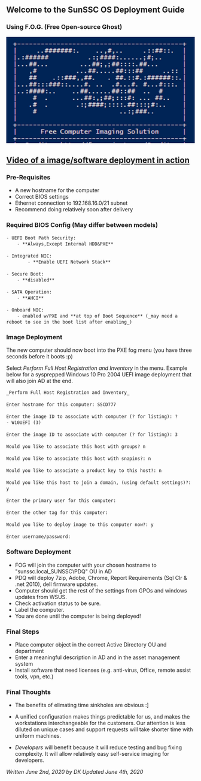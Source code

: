 ## Welcome to the SunSSC OS Deployment Guide
### Using F.O.G. (Free Open-source Ghost)
![FOG](./maxresdefault.jpg)

## [Video of a image/software deployment in action](https://web.microsoftstream.com/video/e0257dac-b739-4541-8de1-fa4f72231292)

### Pre-Requisites
- A new hostname for the computer
- Correct BIOS settings
- Ethernet connection to 192.168.16.0/21 subnet
- Recommend doing relatively soon after delivery

### Required BIOS Config (May differ between models)
```
- UEFI Boot Path Security:
    - **Always,Except Internal HDD&PXE**
    
- Integrated NIC: 
        - **Enable UEFI Network Stack**
        
- Secure Boot:
    - **disabled**
    
- SATA Operation:
    - **AHCI**
    
- Onboard NIC:
    - enabled w/PXE and **at top of Boot Sequence** (_may need a reboot to see in the boot list after enabling_)
```

### Image Deployment
The new computer should now boot into the PXE fog menu (you have three seconds before it boots :p)

Select _Perform Full Host Registration and Inventory_ in the menu. Example below for a sysprepped Windows 10 Pro 2004 UEFI image deployment that will also join AD at the end.

```
_Perform Full Host Registration and Inventory_

Enter hostname for this computer: SSCD777

Enter the image ID to associate with computer (? for listing): ?
- W10UEFI (3)

Enter the image ID to associate with computer (? for listing): 3

Would you like to associate this host with groups? n

Would you like to associate this host with snapins?: n

Would you like to associate a product key to this host?: n

Would you like this host to join a domain, (using default settings)?: y

Enter the primary user for this computer:

Enter the other tag for this computer:

Would you like to deploy image to this computer now?: y

Enter username/password:
```

### Software Deployment
- FOG will join the computer with your chosen hostname to "sunssc.local\_SUNSSC\PDQ" OU in AD
- PDQ will deploy 7zip, Adobe, Chrome, Report Requirements (Sql Clr & .net 2010), dell firmware updates.
- Computer should get the rest of the settings from GPOs and windows updates from WSUS.
- Check activation status to be sure.
- Label the computer.
- You are done until the computer is being deployed!


### Final Steps
- Place computer object in the correct Active Directory OU and department
- Enter a meaningful description in AD and in the asset management system 
- Install software that need licenses (e.g. anti-virus, Office, remote assist tools, vpn, etc.)


### Final Thoughts
- The benefits of elimating time sinkholes are obvious :]

- A unified configuration makes things predictable for us, and makes the workstations interchangeable for the customers. Our attention is less diluted on unique cases and support requests will take shorter time with uniform machines. 

- _Developers_ will benefit because it will reduce testing and bug fixing complexity. It will allow relatively easy self-service imaging for developers.

_Written June 2nd, 2020 by DK_
_Updated June 4th, 2020_
